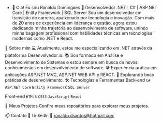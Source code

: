 - 👋 Olá! Eu sou Ronaldo Domingues
🌟 Desenvolvedor .NET | C# | ASP.NET Core | Entity Framework | SQL Server
Sou um desenvolvedor em transição de carreira, apaixonado por tecnologia e inovação. Com mais de 20 anos de experiência em liderança e gestão, agora estou dedicando minha trajetória ao desenvolvimento de software, unindo minha bagagem profissional com habilidades técnicas em tecnologias modernas como .NET e React.

🚀 Sobre mim
💻 Atualmente, estou me especializando em .NET através da plataforma Desenvolvedor.io.
📚 Sou formado em Análise e Desenvolvimento de Sistemas e estou sempre em busca de novos conhecimentos em desenvolvimento de software.
🛠️ Experiência prática em aplicações ASP.NET MVC, ASP.NET WEB API e REACT.
🌱 Explorando boas práticas de desenvolvimento.
🛠️ Tecnologias e Ferramentas
Back-end
`C#`
`ASP.NET Core`
`Entity Framework`
`SQL Server`

Front-end
`HTML5`
`CSS3`
`JavaScript`
`React`

📂 Meus Projetos
Confira meus repositórios para explorar meus projetos.

📫 Contato
💼 LinkedIn
📧 ronaldo.dsantos@hotmail.com

